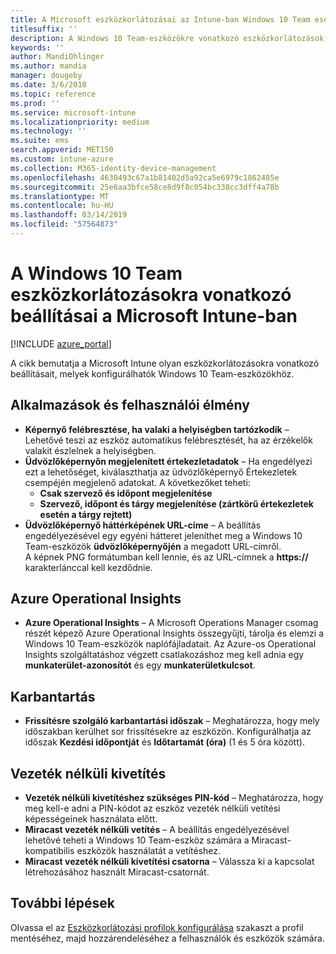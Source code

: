 ```yaml
---
title: A Microsoft eszközkorlátozásai az Intune-ban Windows 10 Team esetén
titlesuffix: ''
description: A Windows 10 Team-eszközökre vonatkozó eszközkorlátozások ismertetése.
keywords: ''
author: MandiOhlinger
ms.author: mandia
manager: dougeby
ms.date: 3/6/2018
ms.topic: reference
ms.prod: ''
ms.service: microsoft-intune
ms.localizationpriority: medium
ms.technology: ''
ms.suite: ems
search.appverid: MET150
ms.custom: intune-azure
ms.collection: M365-identity-device-management
ms.openlocfilehash: 4630493c67a1b81402d5a92ca5e6979c1862485e
ms.sourcegitcommit: 25e6aa3bfce58ce8d9f8c054bc338cc3dff4a78b
ms.translationtype: MT
ms.contentlocale: hu-HU
ms.lasthandoff: 03/14/2019
ms.locfileid: "57564873"
---
```

# <a name="microsoft-intune-windows-10-team-device-restriction-settings"></a>A Windows 10 Team eszközkorlátozásokra vonatkozó beállításai a Microsoft Intune-ban

[!INCLUDE [azure_portal](./includes/azure_portal.md)]

A cikk bemutatja a Microsoft Intune olyan eszközkorlátozásokra vonatkozó beállításait, melyek konfigurálhatók Windows 10 Team-eszközökhöz.


## <a name="apps-and-experience"></a>Alkalmazások és felhasználói élmény

- **Képernyő felébresztése, ha valaki a helyiségben tartózkodik** – Lehetővé teszi az eszköz automatikus felébresztését, ha az érzékelők valakit észlelnek a helyiségben.
- **Üdvözlőképernyőn megjelenített értekezletadatok** – Ha engedélyezi ezt a lehetőséget, kiválaszthatja az üdvözlőképernyő Értekezletek csempéjén megjelenő adatokat. A következőket teheti:
    - **Csak szervező és időpont megjelenítése**
    - **Szervező, időpont és tárgy megjelenítése (zártkörű értekezletek esetén a tárgy rejtett)**
- **Üdvözlőképernyő háttérképének URL-címe** – A beállítás engedélyezésével egy egyéni hátteret jeleníthet meg a Windows 10 Team-eszközök **üdvözlőképernyőjén** a megadott URL-címről.<br>A képnek PNG formátumban kell lennie, és az URL-címnek a **https://** karakterlánccal kell kezdődnie.

## <a name="azure-operational-insights"></a>Azure Operational Insights

- **Azure Operational Insights** – A Microsoft Operations Manager csomag részét képező Azure Operational Insights összegyűjti, tárolja és elemzi a Windows 10 Team-eszközök naplófájladatait.
Az Azure-os Operational Insights szolgáltatáshoz végzett csatlakozáshoz meg kell adnia egy **munkaterület-azonosítót** és egy **munkaterületkulcsot**.

## <a name="maintenance"></a>Karbantartás

- **Frissítésre szolgáló karbantartási időszak** – Meghatározza, hogy mely időszakban kerülhet sor frissítésekre az eszközön. Konfigurálhatja az időszak **Kezdési időpontját** és **Időtartamát (óra)** (1 és 5 óra között).

## <a name="wireless-projection"></a>Vezeték nélküli kivetítés

- **Vezeték nélküli kivetítéshez szükséges PIN-kód** – Meghatározza, hogy meg kell-e adni a PIN-kódot az eszköz vezeték nélküli vetítési képességeinek használata előtt.
- **Miracast vezeték nélküli vetítés** – A beállítás engedélyezésével lehetővé teheti a Windows 10 Team-eszköz számára a Miracast-kompatibilis eszközök használatát a vetítéshez.
- **Miracast vezeték nélküli kivetítési csatorna** – Válassza ki a kapcsolat létrehozásához használt Miracast-csatornát.


## <a name="next-steps"></a>További lépések

Olvassa el az [Eszközkorlátozási profilok konfigurálása](device-restrictions-configure.md) szakaszt a profil mentéséhez, majd hozzárendeléséhez a felhasználók és eszközök számára.
